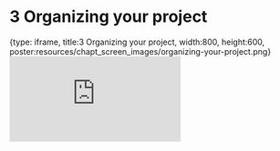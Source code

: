 # 3 Organizing your project
 
{type: iframe, title:3 Organizing your project, width:800, height:600, poster:resources/chapt_screen_images/organizing-your-project.png}
![](https://jhudatascience.org/Reproducibility_in_Cancer_Informatics/no_toc/organizing-your-project.html)
 

 
